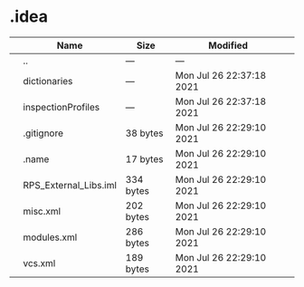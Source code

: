 # .idea

<table><thead><tr class="header"><th></th><th>Name</th><th>Size</th><th>Modified</th><th></th></tr></thead><tbody><tr class="odd"><td></td><td><span class="goup">..</span></td><td>—</td><td>—</td><td></td></tr><tr class="even"><td></td><td><span class="name">dictionaries</span></td><td>—</td><td>Mon Jul 26 22:37:18 2021</td><td></td></tr><tr class="odd"><td></td><td><span class="name">inspectionProfiles</span></td><td>—</td><td>Mon Jul 26 22:37:18 2021</td><td></td></tr><tr class="even"><td></td><td><span class="name">.gitignore</span></td><td>38 bytes</td><td>Mon Jul 26 22:29:10 2021</td><td></td></tr><tr class="odd"><td></td><td><span class="name">.name</span></td><td>17 bytes</td><td>Mon Jul 26 22:29:10 2021</td><td></td></tr><tr class="even"><td></td><td><span class="name">RPS_External_Libs.iml</span></td><td>334 bytes</td><td>Mon Jul 26 22:29:10 2021</td><td></td></tr><tr class="odd"><td></td><td><span class="name">misc.xml</span></td><td>202 bytes</td><td>Mon Jul 26 22:29:10 2021</td><td></td></tr><tr class="even"><td></td><td><span class="name">modules.xml</span></td><td>286 bytes</td><td>Mon Jul 26 22:29:10 2021</td><td></td></tr><tr class="odd"><td></td><td><span class="name">vcs.xml</span></td><td>189 bytes</td><td>Mon Jul 26 22:29:10 2021</td><td></td></tr></tbody></table>
